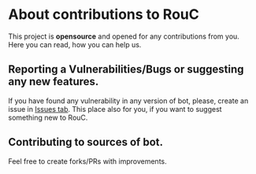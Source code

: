 # About contributions to RouC
This project is **opensource** and opened for any contributions from you. Here you can read, how you can help us.

## Reporting a Vulnerabilities/Bugs or suggesting any new features. 
If you have found any vulnerability in any version of bot, please, create an issue in [Issues tab](https://github.com/EgorBron/RouC/issues). This place also for you, if you want to suggest something new to RouC.

## Contributing to sources of bot.
Feel free to create forks/PRs with improvements. 
<!--Just follow this:
```sh
# create fork and do your incredible work
git commit -m-->

